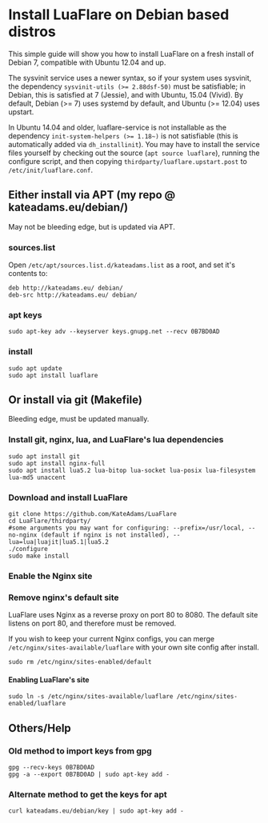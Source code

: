 # Install LuaFlare on Debian based distros

This simple guide will show you how to install LuaFlare on a fresh install of Debian 7, compatible with Ubuntu 12.04 and up.

The sysvinit service uses a newer syntax, so if your system uses sysvinit, the dependency `sysvinit-utils (>= 2.88dsf-50)` must be satisfiable;
in Debian, this is satisfied at 7 (Jessie), and with Ubuntu, 15.04 (Vivid).
By default, Debian (>= 7) uses systemd by default, and Ubuntu (>= 12.04) uses upstart.

In Ubuntu 14.04 and older, luaflare-service is not installable
as the dependency `init-system-helpers (>= 1.18~)` is not satisfiable
(this is automatically added via `dh_installinit`).
You may have to install the service files yourself by checking out the source
(`apt source luaflare`), running the configure script, and then
copying `thirdparty/luaflare.upstart.post` to `/etc/init/luaflare.conf`.

## Either install via APT (my repo @ kateadams.eu/debian/)

May not be bleeding edge, but is updated via APT.

### sources.list

Open `/etc/apt/sources.list.d/kateadams.list` as a root, and set it's contents to:

    deb http://kateadams.eu/ debian/
    deb-src http://kateadams.eu/ debian/

### apt keys

    sudo apt-key adv --keyserver keys.gnupg.net --recv 0B7BD0AD

### install

    sudo apt update
    sudo apt install luaflare

## Or install via git (Makefile)

Bleeding edge, must be updated manually.

### Install git, nginx, lua, and LuaFlare's lua dependencies

    sudo apt install git
    sudo apt install nginx-full
    sudo apt install lua5.2 lua-bitop lua-socket lua-posix lua-filesystem lua-md5 unaccent

### Download and install LuaFlare

    git clone https://github.com/KateAdams/LuaFlare
    cd LuaFlare/thirdparty/
    #some arguments you may want for configuring: --prefix=/usr/local, --no-nginx (default if nginx is not installed), --lua=lua|luajit|lua5.1|lua5.2
    ./configure 
    sudo make install

### Enable the Nginx site

### Remove nginx's default site

LuaFlare uses Nginx as a reverse proxy on port 80 to 8080.  The default site listens on port 80, and therefore must be removed.

If you wish to keep your current Nginx configs, you can merge `/etc/nginx/sites-available/luaflare` with your own site config after install.

    sudo rm /etc/nginx/sites-enabled/default

#### Enabling LuaFlare's site

    sudo ln -s /etc/nginx/sites-available/luaflare /etc/nginx/sites-enabled/luaflare


## Others/Help

### Old method to import keys from gpg

	gpg --recv-keys 0B7BD0AD
	gpg -a --export 0B7BD0AD | sudo apt-key add -

### Alternate method to get the keys for apt

    curl kateadams.eu/debian/key | sudo apt-key add -
